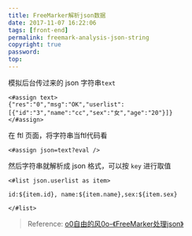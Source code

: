 ```yaml
---
title: FreeMarker解析json数据
date: 2017-11-07 16:22:06
tags: [front-end]
permalink: freemark-analysis-json-string
copyright: true
password:
top:
---
```


模拟后台传过来的 json 字符串`text`
```
<#assign text>
{"res":"0","msg":"OK","userlist":[{"id":"3","name":"cc","sex":"女","age":"20"}]}
</#assign>
```
<!-- more -->
在 ftl 页面，将字符串当ftl代码看
```
<#assign json=text?eval />
```
然后字符串就解析成 json 格式，可以按 `key` 进行取值
```
<#list json.userlist as item>

id:${item.id}, name:${item.name},sex:${item.sex}

</#list>
```

> Reference:
> [o0自由的风0o-《FreeMarker处理json》](http://www.cnblogs.com/zdf123/p/6973067.html)